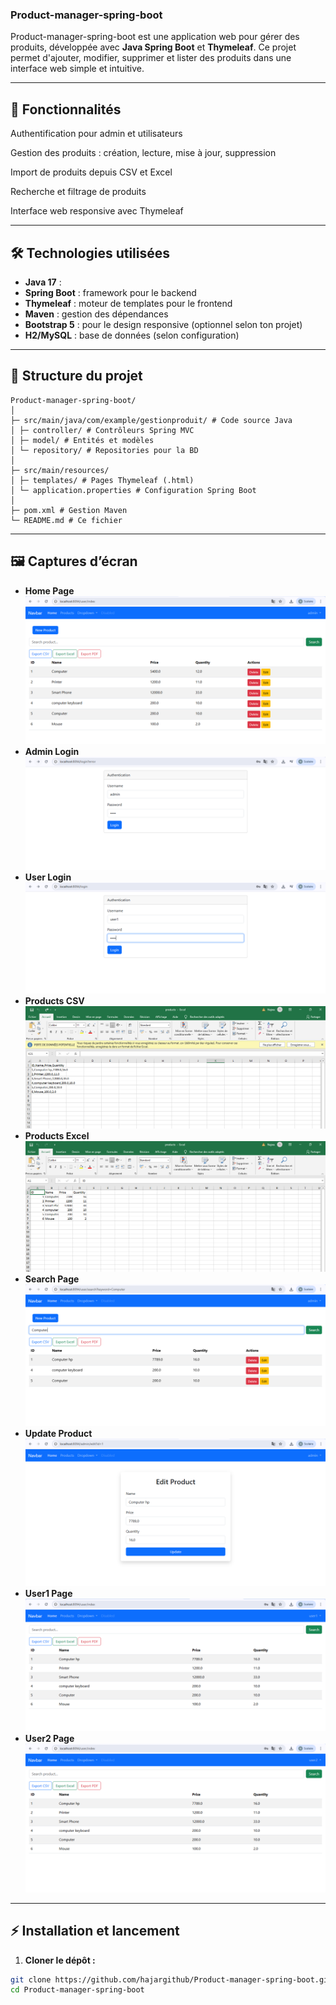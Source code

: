 ### Product-manager-spring-boot

Product-manager-spring-boot est une application web pour gérer des produits, développée avec **Java Spring Boot** et **Thymeleaf**. Ce projet permet d'ajouter, modifier, supprimer et lister des produits dans une interface web simple et intuitive.

---

## 🚀 Fonctionnalités

Authentification pour admin et utilisateurs

Gestion des produits : création, lecture, mise à jour, suppression

Import de produits depuis CSV et Excel

Recherche et filtrage de produits

Interface web responsive avec Thymeleaf

---

## 🛠 Technologies utilisées

- **Java 17** : 
- **Spring Boot** : framework pour le backend
- **Thymeleaf** : moteur de templates pour le frontend
- **Maven** : gestion des dépendances
- **Bootstrap 5** : pour le design responsive (optionnel selon ton projet)
- **H2/MySQL** : base de données (selon configuration)

---

## 📁 Structure du projet
``````
Product-manager-spring-boot/
│
├─ src/main/java/com/example/gestionproduit/ # Code source Java
│ ├─ controller/ # Contrôleurs Spring MVC
│ ├─ model/ # Entités et modèles
│ └─ repository/ # Repositories pour la BD
│
├─ src/main/resources/
│ ├─ templates/ # Pages Thymeleaf (.html)
│ └─ application.properties # Configuration Spring Boot
│
├─ pom.xml # Gestion Maven
└─ README.md # Ce fichier

``````

---
## 🖼️ Captures d’écran

- **Home Page** 
![Home Page](imgs/home_page.PNG)
- **Admin Login** 
![Admin Login](imgs/login_admin.PNG)
- **User Login** 
![User Login](imgs/login_user1.PNG)
- **Products CSV** 
![Products CSV](imgs/products_CSV.PNG)
- **Products Excel** 
![Products Excel](imgs/products_excel.PNG)
- **Search Page** 
![Search Page](imgs/search_page.PNG)
- **Update Product** 
![Update Product](imgs/update_produit.PNG)
- **User1 Page** 
![User1 Page](imgs/user1_page.PNG)
- **User2 Page**
![User2 Page](imgs/user2_page.PNG)

---

## ⚡ Installation et lancement

1. **Cloner le dépôt :**

```bash
git clone https://github.com/hajargithub/Product-manager-spring-boot.git
cd Product-manager-spring-boot
